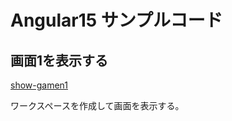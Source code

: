 # Angular15 サンプルコード

## 画面1を表示する
[show-gamen1](https://github.com/yvafdevnsk/angular15/tree/main/show-gamen1)

ワークスペースを作成して画面を表示する。
